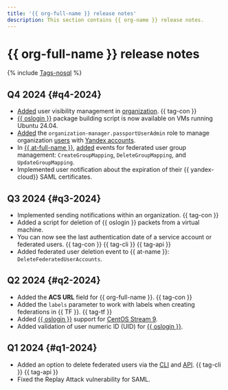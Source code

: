 ```yaml
---
title: '{{ org-full-name }} release notes'
description: This section contains {{ org-name }} release notes.
---
```



# {{ org-full-name }} release notes

{% include [Tags-nosql](../_includes/release-notes-tags-nosql.md) %}


## Q4 2024 {#q4-2024}

* [Added](../organization/operations/hide-user-info.md) user visibility management in [organization](../billing/concepts/organization.md). {{ tag-con }}
* [{{ oslogin }}](../organization/concepts/os-login.md) package building script is now available on VMs running Ubuntu 24.04.
* [Added](../iam/roles-reference.md#organization-manager-passportUserAdmin) the `organization-manager.passportUserAdmin` role to manage organization [users](../organization/concepts/membership.md) with [Yandex accounts](https://yandex.ru/id/about).
* In [{{ at-full-name }}](../audit-trails/), [added](../audit-trails/concepts/events.md#organization) events for federated user group management: `CreateGroupMapping`, `DeleteGroupMapping`, and `UpdateGroupMapping`.
* Implemented user notification about the expiration of their {{ yandex-cloud}} SAML certificates.


## Q3 2024 {#q3-2024}

* Implemented sending notifications within an organization. {{ tag-con }}
* Added a script for deletion of {{ oslogin }} packets from a virtual machine.
* You can now see the last authentication date of a service account or federated users. {{ tag-con }} {{ tag-cli }} {{ tag-api }}
* Added federated user deletion event to {{ at-name }}: `DeleteFederatedUserAccounts`.


## Q2 2024 {#q2-2024}

* Added the **ACS URL** field for {{ org-full-name }}. {{ tag-con }}
* Added the `labels` parameter to work with labels when creating federations in {{ TF }}. {{ tag-tf }}
* Added [{{ oslogin }}](../organization/concepts/os-login) support for [CentOS Stream 9](/marketplace/products/yc/centos-stream-9).
* Added validation of user numeric ID (UID) for [{{ oslogin }}](../organization/concepts/os-login).


## Q1 2024 {#q1-2024}

* Added an option to delete federated users via the [CLI](../cli/cli-ref/organization-manager/cli-ref/federation/saml/delete-user-accounts.md) and [API](saml/api-ref/Federation/deleteUserAccounts.md). {{ tag-cli }} {{ tag-api }}
* Fixed the Replay Attack vulnerability for SAML.